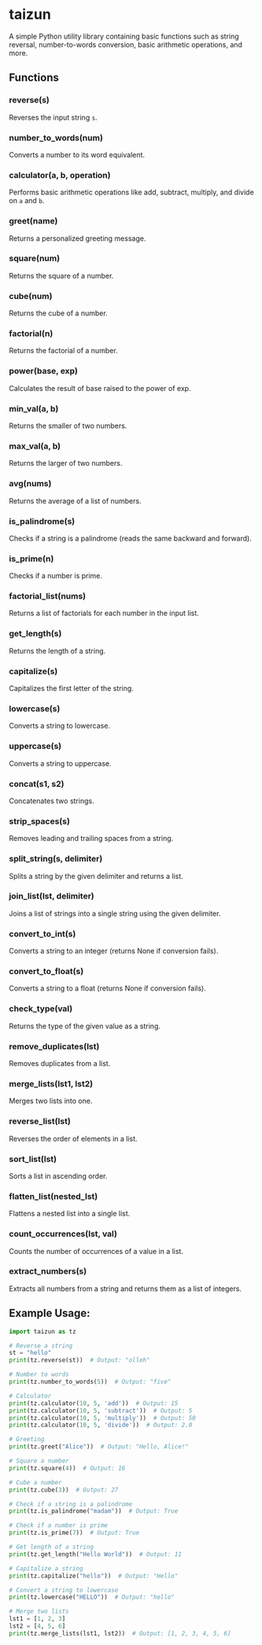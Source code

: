 
# taizun

A simple Python utility library containing basic functions such as string reversal, number-to-words conversion, basic arithmetic operations, and more.

## Functions

### reverse(s)

Reverses the input string `s`.

### number_to_words(num)

Converts a number to its word equivalent.

### calculator(a, b, operation)

Performs basic arithmetic operations like add, subtract, multiply, and divide on `a` and `b`.

### greet(name)

Returns a personalized greeting message.

### square(num)

Returns the square of a number.

### cube(num)

Returns the cube of a number.

### factorial(n)

Returns the factorial of a number.

### power(base, exp)

Calculates the result of base raised to the power of exp.

### min_val(a, b)

Returns the smaller of two numbers.

### max_val(a, b)

Returns the larger of two numbers.

### avg(nums)

Returns the average of a list of numbers.

### is_palindrome(s)

Checks if a string is a palindrome (reads the same backward and forward).

### is_prime(n)

Checks if a number is prime.

### factorial_list(nums)

Returns a list of factorials for each number in the input list.

### get_length(s)

Returns the length of a string.

### capitalize(s)

Capitalizes the first letter of the string.

### lowercase(s)

Converts a string to lowercase.

### uppercase(s)

Converts a string to uppercase.

### concat(s1, s2)

Concatenates two strings.

### strip_spaces(s)

Removes leading and trailing spaces from a string.

### split_string(s, delimiter)

Splits a string by the given delimiter and returns a list.

### join_list(lst, delimiter)

Joins a list of strings into a single string using the given delimiter.

### convert_to_int(s)

Converts a string to an integer (returns None if conversion fails).

### convert_to_float(s)

Converts a string to a float (returns None if conversion fails).

### check_type(val)

Returns the type of the given value as a string.

### remove_duplicates(lst)

Removes duplicates from a list.

### merge_lists(lst1, lst2)

Merges two lists into one.

### reverse_list(lst)

Reverses the order of elements in a list.

### sort_list(lst)

Sorts a list in ascending order.

### flatten_list(nested_lst)

Flattens a nested list into a single list.

### count_occurrences(lst, val)

Counts the number of occurrences of a value in a list.

### extract_numbers(s)

Extracts all numbers from a string and returns them as a list of integers.

## Example Usage:

```python
import taizun as tz

# Reverse a string
st = "hello"
print(tz.reverse(st))  # Output: "olleh"

# Number to words
print(tz.number_to_words(5))  # Output: "five"

# Calculator
print(tz.calculator(10, 5, 'add'))  # Output: 15
print(tz.calculator(10, 5, 'subtract'))  # Output: 5
print(tz.calculator(10, 5, 'multiply'))  # Output: 50
print(tz.calculator(10, 5, 'divide'))  # Output: 2.0

# Greeting
print(tz.greet("Alice"))  # Output: "Hello, Alice!"

# Square a number
print(tz.square(4))  # Output: 16

# Cube a number
print(tz.cube(3))  # Output: 27

# Check if a string is a palindrome
print(tz.is_palindrome("madam"))  # Output: True

# Check if a number is prime
print(tz.is_prime(7))  # Output: True

# Get length of a string
print(tz.get_length("Hello World"))  # Output: 11

# Capitalize a string
print(tz.capitalize("hello"))  # Output: "Hello"

# Convert a string to lowercase
print(tz.lowercase("HELLO"))  # Output: "hello"

# Merge two lists
lst1 = [1, 2, 3]
lst2 = [4, 5, 6]
print(tz.merge_lists(lst1, lst2))  # Output: [1, 2, 3, 4, 5, 6]
```
